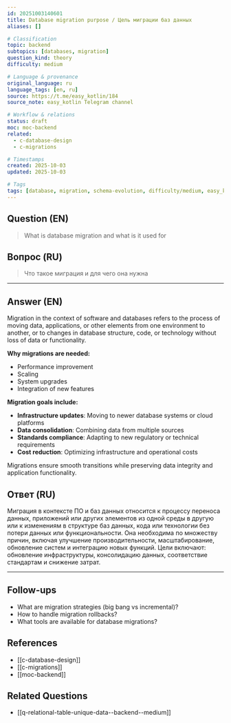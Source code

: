 ```yaml
---
id: 20251003140601
title: Database migration purpose / Цель миграции баз данных
aliases: []

# Classification
topic: backend
subtopics: [databases, migration]
question_kind: theory
difficulty: medium

# Language & provenance
original_language: ru
language_tags: [en, ru]
source: https://t.me/easy_kotlin/184
source_note: easy_kotlin Telegram channel

# Workflow & relations
status: draft
moc: moc-backend
related:
  - c-database-design
  - c-migrations

# Timestamps
created: 2025-10-03
updated: 2025-10-03

# Tags
tags: [database, migration, schema-evolution, difficulty/medium, easy_kotlin, lang/ru, backend]
---
```

## Question (EN)
> What is database migration and what is it used for
## Вопрос (RU)
> Что такое миграция и для чего она нужна

---

## Answer (EN)

Migration in the context of software and databases refers to the process of moving data, applications, or other elements from one environment to another, or to changes in database structure, code, or technology without loss of data or functionality.

**Why migrations are needed:**
- Performance improvement
- Scaling
- System upgrades
- Integration of new features

**Migration goals include:**
- **Infrastructure updates**: Moving to newer database systems or cloud platforms
- **Data consolidation**: Combining data from multiple sources
- **Standards compliance**: Adapting to new regulatory or technical requirements
- **Cost reduction**: Optimizing infrastructure and operational costs

Migrations ensure smooth transitions while preserving data integrity and application functionality.

## Ответ (RU)

Миграция в контексте ПО и баз данных относится к процессу переноса данных, приложений или других элементов из одной среды в другую или к изменениям в структуре баз данных, кода или технологии без потери данных или функциональности. Она необходима по множеству причин, включая улучшение производительности, масштабирование, обновление систем и интеграцию новых функций. Цели включают: обновление инфраструктуры, консолидацию данных, соответствие стандартам и снижение затрат.

---

## Follow-ups
- What are migration strategies (big bang vs incremental)?
- How to handle migration rollbacks?
- What tools are available for database migrations?

## References
- [[c-database-design]]
- [[c-migrations]]
- [[moc-backend]]

## Related Questions
- [[q-relational-table-unique-data--backend--medium]]
